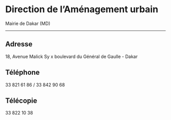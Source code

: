 # Direction de l’Aménagement urbain

Mairie de Dakar (MD)  

-----------------------

**Adresse**
-----------

18, Avenue Malick Sy x boulevard du Général de Gaulle - Dakar

**Téléphone**
-------------

33 821 61 86 / 33 842 90 68

**Télécopie**
-------------

33 822 10 38